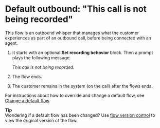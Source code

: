 # Default outbound: "This call is not being recorded"<a name="default-outbound"></a>

This flow is an outbound whisper that manages what the customer experiences as part of an outbound call, before being connected with an agent\. 

1. It starts with an optional **Set recording behavior** block\. Then a prompt plays the following message: 

   *This call is not being recorded\.*

1. The flow ends\.

1. The customer remains in the system \(on the call\) after the flows ends\. 

For instructions about how to override and change a default flow, see [Change a default flow](change-default-contact-flow.md)\.

**Tip**  
Wondering if a default flow has been changed? Use [flow version control](flow-version-control.md) to view the original version of the flow\. 